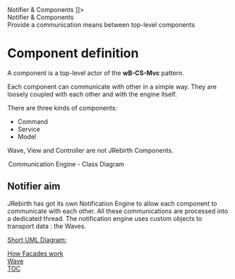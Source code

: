 <head>
<![CDATA[
	<title>Notifier &amp; Components</title>
	<link rel="stylesheet" type="text/css" href="../css/shCoreEclipse.css" media="all" />
]]>
</head>

<div id="catcherTitle">Notifier &amp; Components</div>
<div id="catcherContent">Provide a communication means between top-level components</div>

<!-- MACRO{toc|section=0|fromDepth=1|toDepth=4} -->
        
Component definition
=========================

A component is a top-level actor of the __wB-CS-Mvc__ pattern.

Each component can communicate with other in a simple way. 
They are loosely coupled with each other and with the engine itself.

There are three kinds of components:

* Command
* Service
* Model


Wave, View and Controller are not JRebirth Components.

<div class="uml">
	<a href="uml/Link.png" rel="lightbox" title="Command Class Diagram ">
		<img class="redux" src="uml/Link.png" alt="" />
	</a>
	<legend>Communication Engine - Class Diagram</legend>
</div>


Notifier aim
---------------

JRebirth has got its own Notification Engine to allow each component to communicate with each other.
All these communications are processed into a dedicated thread.
The notification engine uses custom objects to transport data : the Waves.
	
<span style="text-decoration: underline;">Short UML Diagram:</span>
<div class="uml">
	<a href="uml/Link.png" rel="lightbox[uml]" title="Notifier Class Diagram ">
		<img class="redux" src="uml/Link.png" alt="" />
	</a>
</div>


<div class="bottomLinks">
	<div class="previousDocPage">
		<a href="Facades.html">How Facades work</a>
	</div>
	<div class="nextDocPage">
		<a href="Wave.html">Wave</a>
	</div>
	<div class="tocDocPage">
		<a href="Toc.html">TOC</a>
	</div>
</div>
